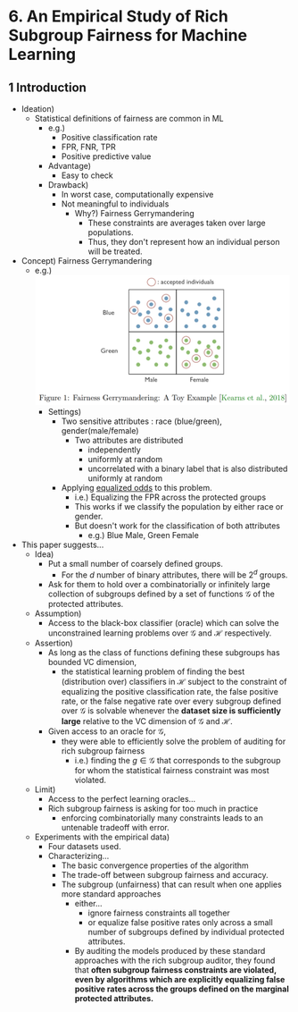 # 6. An Empirical Study of Rich Subgroup Fairness for Machine Learning

## 1 Introduction
- Ideation)
  - Statistical definitions of fairness are common in ML
    - e.g.)
      - Positive classification rate
      - FPR, FNR, TPR
      - Positive predictive value
    - Advantage)
      - Easy to check
    - Drawback)
      - In worst case, computationally expensive
      - Not meaningful to individuals
        - Why?) Fairness Gerrymandering
          - These constraints are averages taken over large populations.
          - Thus, they don't represent how an individual person will be treated.
- Concept) Fairness Gerrymandering
  - e.g.)   
    ![](../../images/readings/03_06_001.png)
    - Settings)
      - Two sensitive attributes : race (blue/green), gender(male/female)
        - Two attributes are distributed 
          - independently 
          - uniformly at random
          - uncorrelated with a binary label that is also distributed uniformly at random
      - Applying [equalized odds](04.md#def-21-equalized-odds) to this problem.
        - i.e.) Equalizing the FPR across the protected groups
        - This works if we classify the population by either race or gender.
        - But doesn't work for the classification of both attributes
          - e.g.) Blue Male, Green Female
- This paper suggests...
  - Idea)
    - Put a small number of coarsely defined groups.
      - For the $`d`$ number of binary attributes, there will be $`2^d`$ groups.
    - Ask for them to hold over a combinatorially or infinitely large collection of subgroups defined by a set of functions $`\mathcal{G}`$ of the protected attributes.
  - Assumption)
    - Access to the black-box classifier (oracle) which can solve the unconstrained learning problems over $`\mathcal{G}`$ and $`\mathcal{H}`$ respectively.
  - Assertion)
    - As long as the class of functions defining these subgroups has bounded VC dimension, 
      - the statistical learning problem of finding the best (distribution over) classifiers in $`\mathcal{H}`$ subject to the constraint of equalizing the positive classification rate, the false positive rate, or the false negative rate over every subgroup defined over $`\mathcal{G}`$ is solvable whenever the **dataset size is sufficiently large** relative to the VC dimension of $`\mathcal{G}`$ and $`\mathcal{H}`$.
    - Given access to an oracle for $`\mathcal{G}`$,
      - they were able to efficiently solve the problem of auditing for rich subgroup fairness
        - i.e.) finding the $`g\in\mathcal{G}`$ that corresponds to the subgroup for whom the statistical fairness constraint was most violated.
  - Limit)
    - Access to the perfect learning oracles...
    - Rich subgroup fairness is asking for too much in practice
      - enforcing combinatorially many constraints leads to an untenable tradeoff with error.
  - Experiments with the empirical data)
    - Four datasets used.
    - Characterizing...
      - The basic convergence properties of the algorithm
      - The trade-off between subgroup fairness and accuracy.
      - The subgroup (unfairness) that can result when one applies more standard approaches
        - either...
          - ignore fairness constraints all together
          - or equalize false positive rates only across a small number of subgroups defined by individual protected attributes.
        - By auditing the models produced by these standard approaches with the rich subgroup auditor, they found that **often subgroup fairness constraints are violated, even by algorithms which are explicitly equalizing false positive rates across the groups defined on the marginal protected attributes.**
